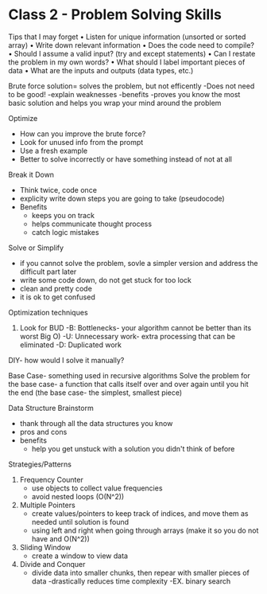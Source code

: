 # Class 2 - Problem Solving Skills

Tips that I may forget
•	Listen for unique information (unsorted or sorted array)
•	Write down relevant information
•	Does the code need to compile?
•	Should I assume a valid input? (try and except statements)
•	Can I restate the problem in my own words?
•	What should I label important pieces of data
•	What are the inputs and outputs (data types, etc.)


Brute force solution= solves the problem, but not efficently
-Does not need to be good!
-explain weaknesses
-benefits
    -proves you know the most basic solution and helps you wrap your mind around the problem


Optimize
- How can you improve the brute force?
- Look for unused info from the prompt
- Use a fresh example
- Better to solve incorrectly or have something instead of not at all

Break it Down
- Think twice, code once
- explicity write down steps you are going to take (pseudocode)
- Benefits
    - keeps you on track
    - helps communicate thought process
    - catch logic mistakes

Solve or Simplify
- if you cannot solve the problem, sovle a simpler version and address the difficult part later
- write some code down, do not get stuck for too lock
- clean and pretty code
- it is ok to get confused

Optimization techniques
1. Look for BUD
    -B: Bottlenecks- your algorithm cannot be better than its worst Big O)
    -U: Unnecessary work- extra processing that can be eliminated
    -D: Duplicated work

DIY- how would I solve it manually?

Base Case- something used in recursive algorithms
Solve the problem for the base case- a function that calls itself over and over again until you hit the end (the base case- the simplest, smallest piece)

Data Structure Brainstorm
- thank through all the data structures you know
- pros and cons
- benefits
    - help you get unstuck with a solution you didn't think of before 

Strategies/Patterns
1. Frequency Counter
    - use objects to collect value frequencies
    - avoid nested loops (O(N^2))
2. Multiple Pointers
    - create values/pointers to keep track of indices, and move them as needed until solution is found
    - using left and right when going through arrays (make it so you do not have and O(N^2))
3. Sliding Window
    - create a window to view data
4. Divide and Conquer
    - divide data into smaller chunks, then repear with smaller pieces of data
    -drastically reduces time complexity
    -EX. binary search